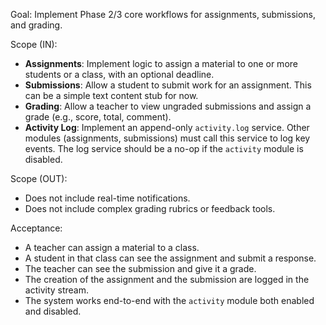 Goal: Implement Phase 2/3 core workflows for assignments, submissions, and grading.

Scope (IN):
- **Assignments**: Implement logic to assign a material to one or more students or a class, with an optional deadline.
- **Submissions**: Allow a student to submit work for an assignment. This can be a simple text content stub for now.
- **Grading**: Allow a teacher to view ungraded submissions and assign a grade (e.g., score, total, comment).
- **Activity Log**: Implement an append-only `activity.log` service. Other modules (assignments, submissions) must call this service to log key events. The log service should be a no-op if the `activity` module is disabled.

Scope (OUT):
- Does not include real-time notifications.
- Does not include complex grading rubrics or feedback tools.

Acceptance:
- A teacher can assign a material to a class.
- A student in that class can see the assignment and submit a response.
- The teacher can see the submission and give it a grade.
- The creation of the assignment and the submission are logged in the activity stream.
- The system works end-to-end with the `activity` module both enabled and disabled.
